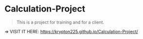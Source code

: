 # Calculation-Project

> This is a project for training and for a client.

=> VISIT IT HERE: https://krypton225.github.io/Calculation-Project/

